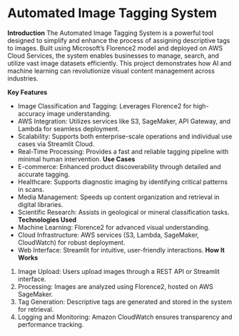 ﻿# **Automated Image Tagging System**
**Introduction**
The Automated Image Tagging System is a powerful tool designed to simplify and enhance the process of assigning descriptive tags to images. Built using Microsoft’s Florence2 model and deployed on AWS Cloud Services, the system enables businesses to manage, search, and utilize vast image datasets efficiently. This project demonstrates how AI and machine learning can revolutionize visual content management across industries.

**Key Features**
- Image Classification and Tagging: Leverages Florence2 for high-accuracy image understanding.
- AWS Integration: Utilizes services like S3, SageMaker, API Gateway, and Lambda for seamless deployment.
- Scalability: Supports both enterprise-scale operations and individual use cases via Streamlit Cloud.
- Real-Time Processing: Provides a fast and reliable tagging pipeline with minimal human intervention.
**Use Cases**
- E-commerce: Enhanced product discoverability through detailed and accurate tagging.
- Healthcare: Supports diagnostic imaging by identifying critical patterns in scans.
- Media Management: Speeds up content organization and retrieval in digital libraries.
- Scientific Research: Assists in geological or mineral classification tasks.
**Technologies Used**
- Machine Learning: Florence2 for advanced visual understanding.
- Cloud Infrastructure: AWS services (S3, Lambda, SageMaker, CloudWatch) for robust deployment.
- Web Interface: Streamlit for intuitive, user-friendly interactions.
**How It Works**
1. Image Upload: Users upload images through a REST API or Streamlit interface.
2. Processing: Images are analyzed using Florence2, hosted on AWS SageMaker.
3. Tag Generation: Descriptive tags are generated and stored in the system for retrieval.
4. Logging and Monitoring: Amazon CloudWatch ensures transparency and performance tracking.
